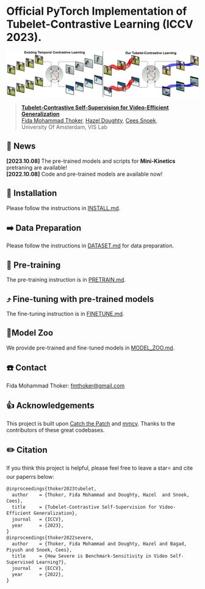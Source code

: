 # Official PyTorch Implementation of Tubelet-Contrastive Learning (ICCV 2023).

![Tubelet-contrast Framework](figs/teaser.png)


> [**Tubelet-Contrastive Self-Supervision for Video-Efficient Generalization**](https://fmthoker.github.io/tubelet-contrastive-learning/)<br>
> [Fida Mohammad Thoker](https://fmthoker.github.io/), [Hazel Doughty](https://hazeldoughty.github.io/), [Cees Snoek](https://www.ceessnoek.info/),<br>University Of Amsterdam, VIS Lab

## 📰 News
**[2023.10.08]** The pre-trained models and scripts for **Mini-Kinetics** pretraning are available! <br>
**[2022.10.08]**  Code and pre-trained models are available now! <br>


## 🔨 Installation

Please follow the instructions in [INSTALL.md](INSTALL.md).

## ➡️ Data Preparation

Please follow the instructions in [DATASET.md](DATASET.md) for data preparation.

## 🔄 Pre-training

The pre-training instruction is in [PRETRAIN.md](PRETRAIN.md).

## ⤴️ Fine-tuning with pre-trained models

The fine-tuning instruction is in [FINETUNE.md](FINETUNE.md).

## 📍Model Zoo

We provide pre-trained and fine-tuned models in [MODEL_ZOO.md](MODEL_ZOO.md).


## ☎️ Contact 

Fida Mohammad Thoker: fmthoker@gmail.com

## 👍 Acknowledgements

This project is built upon [Catch the Patch](https://github.com/microsoft/CtP) and [mmcv](https://github.com/open-mmlab/mmcv). Thanks to the contributors of these great codebases.

## ✏️ Citation

If you think this project is helpful, please feel free to leave a star⭐️ and cite our paperrs below:

```
@inproceedings{thoker2023tubelet,
  author    = {Thoker, Fida Mohammad and Doughty, Hazel  and Snoek, Cees},
  title     = {Tubelet-Contrastive Self-Supervision for Video-Efficient Generalization},
  journal   = {ICCV},
  year      = {2023},
}
@inproceedings{thoker2022severe,
  author    = {Thoker, Fida Mohammad and Doughty, Hazel and Bagad, Piyush and Snoek, Cees},
  title     = {How Severe is Benchmark-Sensitivity in Video Self-Supervised Learning?},
  journal   = {ECCV},
  year      = {2022},
}
```
